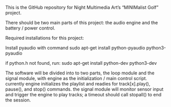 This is the GitHub repository for Night Multimedia Art’s “MINIMalist Golf” project.

There should be two main parts of this project: the audio engine and the battery / power control.

Required installations for this project:

Install pyaudio with command
sudo apt-get install python-pyaudio python3-pyaudio

if python.h not found, run:
sudo apt-get install python-dev python3-dev


The software will be divided into to two parts, the loop module and the signal module, with engine as the initialization / main control script.  currently engine initializes the playlist and readies for track[x].play(), pause(), and stop() commands.  the signal module will monitor sensor input and trigger the engine to play tracks; a timeout should call stopall() to end the session.



